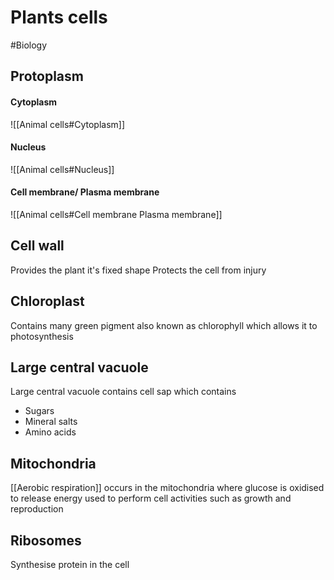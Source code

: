 # Plants cells
#Biology 

## Protoplasm

#### Cytoplasm
![[Animal cells#Cytoplasm]]
#### Nucleus
![[Animal cells#Nucleus]]
#### Cell membrane/ Plasma membrane
![[Animal cells#Cell membrane Plasma membrane]]
## Cell wall
Provides the plant it's fixed shape
Protects the cell from injury

## Chloroplast
Contains many green pigment also known as chlorophyll which allows it to photosynthesis

## Large central vacuole
Large central vacuole contains cell sap which contains
- Sugars
- Mineral salts
- Amino acids

## Mitochondria
[[Aerobic respiration]] occurs in the mitochondria where glucose is oxidised to release energy used to perform cell activities such as growth and reproduction

## Ribosomes
Synthesise protein in the cell